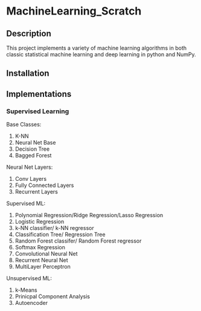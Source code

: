 # MachineLearning_Scratch

## Description
This project implements a variety of machine learning algorithms in both classic statistical machine learning
and deep learning in python and NumPy.

## Installation 


## Implementations 
### Supervised Learning 
Base Classes:
1. K-NN
2. Neural Net Base 
3. Decision Tree
4. Bagged Forest

Neural Net Layers:
1. Conv Layers
2. Fully Connected Layers
3. Recurrent Layers

Supervised ML:
1. Polynomial Regression/Ridge Regression/Lasso Regression
2. Logistic Regression
3. k-NN classifier/ k-NN regressor
4. Classification Tree/ Regression Tree
5. Random Forest classifer/ Random Forest regressor
6. Softmax Regression
7. Convolutional Neural Net
8. Recurrent Neural Net
9. MultiLayer Perceptron

Unsupervised ML:
1. k-Means
2. Prinicpal Component Analysis
3. Autoencoder 
